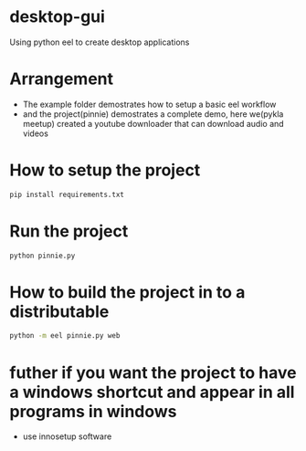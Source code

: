 # desktop-gui
Using python eel to create desktop applications

# Arrangement
- The example folder demostrates how to setup a basic eel workflow 
- and the project(pinnie) demostrates a complete demo, here we(pykla meetup) created a youtube downloader that can download audio and videos

# How to setup the project
```cmd
pip install requirements.txt
```

# Run the project
```cmd
python pinnie.py
```

# How to build the project in to a distributable
```cmd
python -m eel pinnie.py web
```
# futher if you want the project to have a windows shortcut and appear in all programs in windows
- use innosetup software